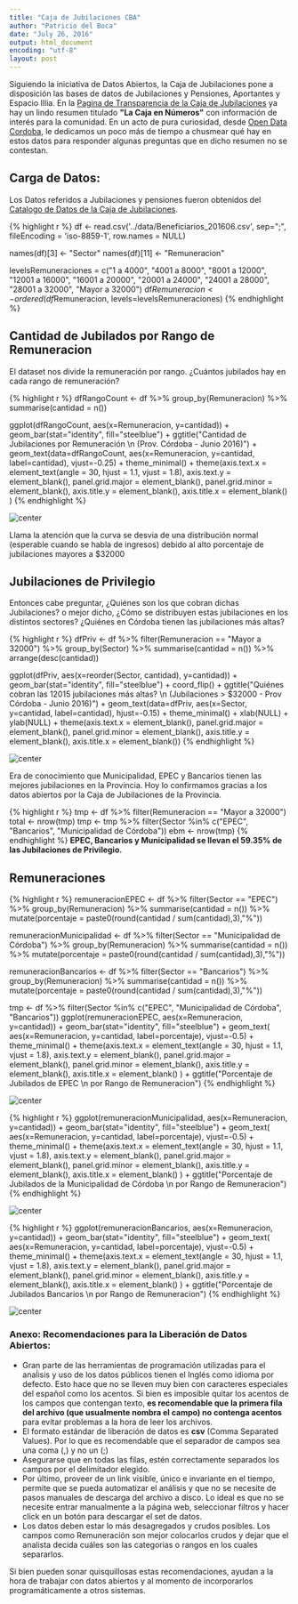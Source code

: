 ```yaml
---
title: "Caja de Jubilaciones CBA"
author: "Patricio del Boca"
date: "July 26, 2016"
output: html_document
encoding: "utf-8"
layout: post
---
```



Siguiendo la iniciativa de Datos Abiertos, la Caja de Jubilaciones pone a disposición las bases de datos de Jubilaciones y Pensiones, Aportantes y Espacio Illia. En la [Pagina de Transparencia de la Caja de Jubilaciones](http://www.cajajubilaciones.cba.gov.ar/portal/transparencia) ya hay un lindo resumen titulado **"La Caja en Números"** con información de interés para la comunidad. En un acto de pura curiosidad, desde [Open Data Cordoba](http://www.opendatacordoba.org), le dedicamos un poco más de tiempo a chusmear qué hay en estos datos para responder algunas preguntas que en dicho resumen no se contestan.

## Carga de Datos:

Los Datos referidos a Jubilaciones y pensiones fueron obtenidos del [Catalogo de Datos de la Caja de Jubilaciones](http://www.cajajubilaciones.cba.gov.ar/portal/catalogo_de_datos).


{% highlight r %}
df <- read.csv('../data/Beneficiarios_201606.csv', sep=";",
                 fileEncoding = 'iso-8859-1', row.names = NULL)

names(df)[3] <- "Sector"
names(df)[11] <- "Remuneracion"

levelsRemuneraciones = c("1 a 4000", "4001 a 8000", "8001 a 12000", "12001 a 16000", "16001 a 20000", "20001 a 24000", "24001 a 28000", "28001 a 32000", "Mayor a 32000")
df$Remuneracion <- ordered(df$Remuneracion,
                                        levels=levelsRemuneraciones)
{% endhighlight %}

## Cantidad de Jubilados por Rango de Remuneracion

El dataset nos divide la remuneración por rango. ¿Cuántos jubilados hay en cada rango de remuneración?


{% highlight r %}
dfRangoCount <- df %>% 
  group_by(Remuneracion) %>% 
  summarise(cantidad = n())

ggplot(dfRangoCount, aes(x=Remuneracion, y=cantidad)) +
  geom_bar(stat="identity", fill="steelblue") +
  ggtitle("Cantidad de Jubilaciones por Remuneración \n (Prov. Córdoba - Junio 2016)") +
  geom_text(data=dfRangoCount,
            aes(x=Remuneracion,
                y=cantidad,
                label=cantidad),
            vjust=-0.25) +
  theme_minimal() + 
  theme(axis.text.x = element_text(angle = 30, hjust = 1.1, vjust = 1.8),
        axis.text.y = element_blank(),
        panel.grid.major = element_blank(),
        panel.grid.minor = element_blank(),
        axis.title.y = element_blank(),
        axis.title.x = element_blank()
        )
{% endhighlight %}

<img src="/figs/2016-07-26-Caja-de-Jubilaciones-CBA/pressure-1.png" title="center" alt="center" style="display: block; margin: auto;" />

Llama la atención que la curva se desvia de una distribución normal (esperable cuando se habla de ingresos) debido al alto porcentaje de jubilaciones mayores a $32000

## Jubilaciones de Privilegio

Entonces cabe preguntar, ¿Quiénes son los que cobran dichas Jubilaciones? o mejor dicho, ¿Cómo se distribuyen estas jubilaciones en los distintos sectores? ¿Quiénes en Córdoba tienen las jubilaciones más altas?


{% highlight r %}
dfPriv <- df %>% 
  filter(Remuneracion == "Mayor a 32000") %>% 
  group_by(Sector) %>% 
  summarise(cantidad = n()) %>% 
  arrange(desc(cantidad))

ggplot(dfPriv, aes(x=reorder(Sector, cantidad), y=cantidad)) + 
  geom_bar(stat="identity", fill="steelblue") + 
  coord_flip() + 
  ggtitle("Quiénes cobran las 12015 jubilaciones más altas? \n (Jubilaciones > $32000 - Prov Córdoba - Junio 2016)") +
  geom_text(data=dfPriv,
            aes(x=Sector,
                y=cantidad,
                label=cantidad),
            hjust=-0.15) +
  theme_minimal() + xlab(NULL) + ylab(NULL) + 
  theme(axis.text.x = element_blank(),
        panel.grid.major = element_blank(),
        panel.grid.minor = element_blank(),
        axis.title.y = element_blank(),
        axis.title.x = element_blank())
{% endhighlight %}

<img src="/figs/2016-07-26-Caja-de-Jubilaciones-CBA/unnamed-chunk-2-1.png" title="center" alt="center" style="display: block; margin: auto;" />

Era de conocimiento que Municipalidad, EPEC y Bancarios tienen las mejores jubilaciones en la Provincia. Hoy lo confirmamos gracias a los datos abiertos por la Caja de Jubilaciones de la Provincia.


{% highlight r %}
tmp <- df %>% filter(Remuneracion == "Mayor a 32000")
total <- nrow(tmp)
tmp <- tmp %>% filter(Sector %in% c("EPEC", "Bancarios", "Municipalidad de Córdoba")) 
ebm <- nrow(tmp)
{% endhighlight %}
**EPEC, Bancarios y Municipalidad se llevan el 59.35% de las Jubilaciones de Privilegio.**



## Remuneraciones


{% highlight r %}
remuneracionEPEC <- df %>% 
  filter(Sector == "EPEC") %>%
  group_by(Remuneracion) %>% 
  summarise(cantidad = n()) %>% 
  mutate(porcentaje = paste0(round(cantidad / sum(cantidad),3),"%"))

remuneracionMunicipalidad <- df %>% 
  filter(Sector == "Municipalidad de Córdoba") %>%
  group_by(Remuneracion) %>% 
  summarise(cantidad = n()) %>% 
  mutate(porcentaje = paste0(round(cantidad / sum(cantidad),3),"%"))

remuneracionBancarios <- df %>% 
  filter(Sector == "Bancarios") %>%
  group_by(Remuneracion) %>% 
  summarise(cantidad = n()) %>% 
  mutate(porcentaje = paste0(round(cantidad / sum(cantidad),3),"%"))

tmp <- df %>% filter(Sector %in% c("EPEC", "Municipalidad de Córdoba", "Bancarios"))
ggplot(remuneracionEPEC, aes(x=Remuneracion, y=cantidad)) + 
  geom_bar(stat="identity", fill="steelblue") +
  geom_text(
    aes(x=Remuneracion, 
        y=cantidad, 
        label=porcentaje),
    vjust=-0.5) +
  theme_minimal() +
  theme(axis.text.x = element_text(angle = 30, hjust = 1.1, vjust = 1.8),
        axis.text.y = element_blank(),
        panel.grid.major = element_blank(),
        panel.grid.minor = element_blank(),
        axis.title.y = element_blank(),
        axis.title.x = element_blank()
        ) +
  ggtitle("Porcentaje de Jubilados de EPEC \n por Rango de Remuneracion")
{% endhighlight %}

<img src="/figs/2016-07-26-Caja-de-Jubilaciones-CBA/unnamed-chunk-5-1.png" title="center" alt="center" style="display: block; margin: auto;" />

{% highlight r %}
ggplot(remuneracionMunicipalidad, aes(x=Remuneracion, y=cantidad)) + 
  geom_bar(stat="identity", fill="steelblue") +
  geom_text(
    aes(x=Remuneracion, 
        y=cantidad, 
        label=porcentaje),
    vjust=-0.5) +
  theme_minimal() +
  theme(axis.text.x = element_text(angle = 30, hjust = 1.1, vjust = 1.8),
        axis.text.y = element_blank(),
        panel.grid.major = element_blank(),
        panel.grid.minor = element_blank(),
        axis.title.y = element_blank(),
        axis.title.x = element_blank()
        ) +
  ggtitle("Porcentaje de Jubilados de la Municipalidad de Córdoba \n por Rango de Remuneracion")
{% endhighlight %}

<img src="/figs/2016-07-26-Caja-de-Jubilaciones-CBA/unnamed-chunk-5-2.png" title="center" alt="center" style="display: block; margin: auto;" />

{% highlight r %}
ggplot(remuneracionBancarios, aes(x=Remuneracion, y=cantidad)) + 
  geom_bar(stat="identity", fill="steelblue") +
  geom_text(
    aes(x=Remuneracion, 
        y=cantidad, 
        label=porcentaje),
    vjust=-0.5) +
  theme_minimal() +
  theme(axis.text.x = element_text(angle = 30, hjust = 1.1, vjust = 1.8),
        axis.text.y = element_blank(),
        panel.grid.major = element_blank(),
        panel.grid.minor = element_blank(),
        axis.title.y = element_blank(),
        axis.title.x = element_blank()
        ) +
  ggtitle("Porcentaje de Jubilados Bancarios \n por Rango de Remuneracion")
{% endhighlight %}

<img src="/figs/2016-07-26-Caja-de-Jubilaciones-CBA/unnamed-chunk-5-3.png" title="center" alt="center" style="display: block; margin: auto;" />

### Anexo: Recomendaciones para la Liberación de Datos Abiertos:

 - Gran parte de las herramientas de programación utilizadas para el anaĺisis y uso de los datos públicos tienen el Inglés como idioma por defecto. Esto hace que no se lleven muy bien con caracteres especiales del español como los acentos. Si bien es imposible quitar los acentos de los campos que contengan texto, **es recomendable que la primera fila del archivo (que usualmente nombra el campo) no contenga acentos** para evitar problemas a la hora de leer los archivos.
 - El formato estándar de liberación de datos es **csv** (Comma Separated Values). Por lo que es recomendable que el separador de campos sea una coma (,) y no un (;)
 - Asegurarse que en todas las filas, estén correctamente separados los campos por el delimitador elegido.
 - Por último, proveer de un link visible, único e invariante en el tiempo, permite que se pueda automatizar el análisis y que no se necesite de pasos manuales de descarga del archivo a disco. Lo ideal es que no se necesite entrar manualmente a la página web, seleccionar filtros y hacer click en un botón para descargar el set de datos.
 - Los datos deben estar lo más desagregados y crudos posibles. Los campos como Remuneración son mejor colocarlos crudos y dejar que el analista decida cuáles son las categorias o rangos en los cuales separarlos.
 
Si bien pueden sonar quisquillosas estas recomendaciones, ayudan a la hora de trabajar con datos abiertos y al momento de incorporarlos programáticamente a otros sistemas.

